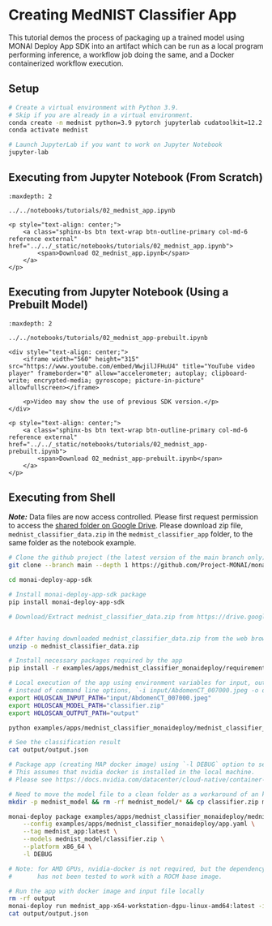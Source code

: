 # Creating MedNIST Classifier App

This tutorial demos the process of packaging up a trained model using MONAI Deploy App SDK into an artifact which can be run as a local program performing inference, a workflow job doing the same, and a Docker containerized workflow execution.

## Setup

```bash
# Create a virtual environment with Python 3.9.
# Skip if you are already in a virtual environment.
conda create -n mednist python=3.9 pytorch jupyterlab cudatoolkit=12.2 -c pytorch -c conda-forge
conda activate mednist

# Launch JupyterLab if you want to work on Jupyter Notebook
jupyter-lab
```

## Executing from Jupyter Notebook (From Scratch)

```{toctree}
:maxdepth: 2

../../notebooks/tutorials/02_mednist_app.ipynb
```

```{raw} html
<p style="text-align: center;">
    <a class="sphinx-bs btn text-wrap btn-outline-primary col-md-6 reference external" href="../../_static/notebooks/tutorials/02_mednist_app.ipynb">
        <span>Download 02_mednist_app.ipynb</span>
    </a>
</p>
```

## Executing from Jupyter Notebook (Using a Prebuilt Model)

```{toctree}
:maxdepth: 2

../../notebooks/tutorials/02_mednist_app-prebuilt.ipynb
```

```{raw} html
<div style="text-align: center;">
    <iframe width="560" height="315" src="https://www.youtube.com/embed/WwjilJFHuU4" title="YouTube video player" frameborder="0" allow="accelerometer; autoplay; clipboard-write; encrypted-media; gyroscope; picture-in-picture" allowfullscreen></iframe>

    <p>Video may show the use of previous SDK version.</p>
</div>
```

```{raw} html
<p style="text-align: center;">
    <a class="sphinx-bs btn text-wrap btn-outline-primary col-md-6 reference external" href="../../_static/notebooks/tutorials/02_mednist_app-prebuilt.ipynb">
        <span>Download 02_mednist_app-prebuilt.ipynb</span>
    </a>
</p>
```

## Executing from Shell

**_Note:_** Data files are now access controlled. Please first request permission to access the [shared folder on Google Drive](https://drive.google.com/drive/folders/1EONJsrwbGsS30td0hs8zl4WKjihew1Z3?usp=sharing). Please download zip file, `mednist_classifier_data.zip` in the `medmist_classifier_app` folder, to the same folder as the notebook example.

```bash
# Clone the github project (the latest version of the main branch only)
git clone --branch main --depth 1 https://github.com/Project-MONAI/monai-deploy-app-sdk.git

cd monai-deploy-app-sdk

# Install monai-deploy-app-sdk package
pip install monai-deploy-app-sdk

# Download/Extract mednist_classifier_data.zip from https://drive.google.com/file/d/1yJ4P-xMNEfN6lIOq_u6x1eMAq1_MJu-E/view?usp=sharing


# After having downloaded mednist_classifier_data.zip from the web browser or using gdown
unzip -o mednist_classifier_data.zip

# Install necessary packages required by the app
pip install -r examples/apps/mednist_classifier_monaideploy/requirements.txt

# Local execution of the app using environment variables for input, output, and model paths
# instead of command line options, `-i input/AbdomenCT_007000.jpeg -o output -m classifier.zip`
export HOLOSCAN_INPUT_PATH="input/AbdomenCT_007000.jpeg"
export HOLOSCAN_MODEL_PATH="classifier.zip"
export HOLOSCAN_OUTPUT_PATH="output"

python examples/apps/mednist_classifier_monaideploy/mednist_classifier_monaideploy.py

# See the classification result
cat output/output.json

# Package app (creating MAP docker image) using `-l DEBUG` option to see progress.
# This assumes that nvidia docker is installed in the local machine.
# Please see https://docs.nvidia.com/datacenter/cloud-native/container-toolkit/install-guide.html#docker to install nvidia-docker2.

# Need to move the model file to a clean folder as a workaround of an known packaging issue in v0.6
mkdir -p mednist_model && rm -rf mednist_model/* && cp classifier.zip mednist_model/

monai-deploy package examples/apps/mednist_classifier_monaideploy/mednist_classifier_monaideploy.py \
    --config examples/apps/mednist_classifier_monaideploy/app.yaml \
    --tag mednist_app:latest \
    --models mednist_model/classifier.zip \
    --platform x86_64 \
    -l DEBUG

# Note: for AMD GPUs, nvidia-docker is not required, but the dependency of the App SDK, namely Holoscan SDK
#       has not been tested to work with a ROCM base image.

# Run the app with docker image and input file locally
rm -rf output
monai-deploy run mednist_app-x64-workstation-dgpu-linux-amd64:latest -i input -o output
cat output/output.json
```
